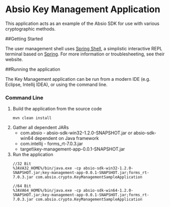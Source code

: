 # Absio Key Management Application

This application acts as an example of the Absio SDK for use with various cryptographic methods.

##Getting Started

The user management shell uses [Spring Shell](https://projects.spring.io/spring-shell/), a simplistic interactive REPL terminal based on [Spring](https://spring.io/). For more information or troublesheeting, see their website.

##Running the application

The Key Management application can be run from a modern IDE (e.g. Eclipse, Intellij IDEA), or using the command line.

### Command Line

1. Build the application from the source code
    ```
    mvn clean install
    ```
2. Gather all dependent JARs
    * com.absio - absio-sdk-win32-1.2.0-SNAPSHOT.jar or absio-sdk-win64 dependent on Java framework
    * com.intellij - forms_rt-7.0.3.jar
    * target\key-management-app-0.0.1-SNAPSHOT.jar
3. Run the application
    ```
    //32 Bit
    %JAVA32_HOME%/bin/java.exe -cp absio-sdk-win32-1.2.0-SNAPSHOT.jar;key-management-app-0.0.1-SNAPSHOT.jar;forms_rt-7.0.3.jar com.absio.crypto.KeyManagementSampleApplication
    
    //64 Bit
    %JAVA64_HOME%/bin/java.exe -cp absio-sdk-win64-1.2.0-SNAPSHOT.jar;key-management-app-0.0.1-SNAPSHOT.jar;forms_rt-7.0.3.jar com.absio.crypto.KeyManagementSampleApplication
    ```